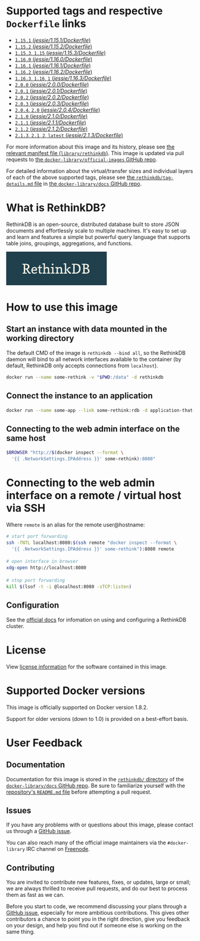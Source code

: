 # Supported tags and respective `Dockerfile` links

-	[`1.15.1` (*jessie/1.15.1/Dockerfile*)](https://github.com/stuartpb/rethinkdb-dockerfiles/blob/e676e24872e8244a9d75930bf441ebd40588369c/jessie/1.15.1/Dockerfile)
-	[`1.15.2` (*jessie/1.15.2/Dockerfile*)](https://github.com/stuartpb/rethinkdb-dockerfiles/blob/e676e24872e8244a9d75930bf441ebd40588369c/jessie/1.15.2/Dockerfile)
-	[`1.15.3`, `1.15` (*jessie/1.15.3/Dockerfile*)](https://github.com/stuartpb/rethinkdb-dockerfiles/blob/e676e24872e8244a9d75930bf441ebd40588369c/jessie/1.15.3/Dockerfile)
-	[`1.16.0` (*jessie/1.16.0/Dockerfile*)](https://github.com/stuartpb/rethinkdb-dockerfiles/blob/e676e24872e8244a9d75930bf441ebd40588369c/jessie/1.16.0/Dockerfile)
-	[`1.16.1` (*jessie/1.16.1/Dockerfile*)](https://github.com/stuartpb/rethinkdb-dockerfiles/blob/e676e24872e8244a9d75930bf441ebd40588369c/jessie/1.16.1/Dockerfile)
-	[`1.16.2` (*jessie/1.16.2/Dockerfile*)](https://github.com/stuartpb/rethinkdb-dockerfiles/blob/e676e24872e8244a9d75930bf441ebd40588369c/jessie/1.16.2/Dockerfile)
-	[`1.16.3`, `1.16`, `1` (*jessie/1.16.3/Dockerfile*)](https://github.com/stuartpb/rethinkdb-dockerfiles/blob/e676e24872e8244a9d75930bf441ebd40588369c/jessie/1.16.3/Dockerfile)
-	[`2.0.0` (*jessie/2.0.0/Dockerfile*)](https://github.com/stuartpb/rethinkdb-dockerfiles/blob/e676e24872e8244a9d75930bf441ebd40588369c/jessie/2.0.0/Dockerfile)
-	[`2.0.1` (*jessie/2.0.1/Dockerfile*)](https://github.com/stuartpb/rethinkdb-dockerfiles/blob/e676e24872e8244a9d75930bf441ebd40588369c/jessie/2.0.1/Dockerfile)
-	[`2.0.2` (*jessie/2.0.2/Dockerfile*)](https://github.com/stuartpb/rethinkdb-dockerfiles/blob/e676e24872e8244a9d75930bf441ebd40588369c/jessie/2.0.2/Dockerfile)
-	[`2.0.3` (*jessie/2.0.3/Dockerfile*)](https://github.com/stuartpb/rethinkdb-dockerfiles/blob/e676e24872e8244a9d75930bf441ebd40588369c/jessie/2.0.3/Dockerfile)
-	[`2.0.4`, `2.0` (*jessie/2.0.4/Dockerfile*)](https://github.com/stuartpb/rethinkdb-dockerfiles/blob/e676e24872e8244a9d75930bf441ebd40588369c/jessie/2.0.4/Dockerfile)
-	[`2.1.0` (*jessie/2.1.0/Dockerfile*)](https://github.com/stuartpb/rethinkdb-dockerfiles/blob/e676e24872e8244a9d75930bf441ebd40588369c/jessie/2.1.0/Dockerfile)
-	[`2.1.1` (*jessie/2.1.1/Dockerfile*)](https://github.com/stuartpb/rethinkdb-dockerfiles/blob/e676e24872e8244a9d75930bf441ebd40588369c/jessie/2.1.1/Dockerfile)
-	[`2.1.2` (*jessie/2.1.2/Dockerfile*)](https://github.com/stuartpb/rethinkdb-dockerfiles/blob/e676e24872e8244a9d75930bf441ebd40588369c/jessie/2.1.2/Dockerfile)
-	[`2.1.3`, `2.1`, `2`, `latest` (*jessie/2.1.3/Dockerfile*)](https://github.com/stuartpb/rethinkdb-dockerfiles/blob/e676e24872e8244a9d75930bf441ebd40588369c/jessie/2.1.3/Dockerfile)

For more information about this image and its history, please see [the relevant manifest file (`library/rethinkdb`)](https://github.com/docker-library/official-images/blob/master/library/rethinkdb). This image is updated via pull requests to [the `docker-library/official-images` GitHub repo](https://github.com/docker-library/official-images).

For detailed information about the virtual/transfer sizes and individual layers of each of the above supported tags, please see [the `rethinkdb/tag-details.md` file](https://github.com/docker-library/docs/blob/master/rethinkdb/tag-details.md) in [the `docker-library/docs` GitHub repo](https://github.com/docker-library/docs).

# What is RethinkDB?

RethinkDB is an open-source, distributed database built to store JSON documents and effortlessly scale to multiple machines. It's easy to set up and learn and features a simple but powerful query language that supports table joins, groupings, aggregations, and functions.

![logo](https://raw.githubusercontent.com/docker-library/docs/master/rethinkdb/logo.png)

# How to use this image

## Start an instance with data mounted in the working directory

The default CMD of the image is `rethinkdb --bind all`, so the RethinkDB daemon will bind to all network interfaces available to the container (by default, RethinkDB only accepts connections from `localhost`).

```bash
docker run --name some-rethink -v "$PWD:/data" -d rethinkdb
```

## Connect the instance to an application

```bash
docker run --name some-app --link some-rethink:rdb -d application-that-uses-rdb
```

## Connecting to the web admin interface on the same host

```bash
$BROWSER "http://$(docker inspect --format \
  '{{ .NetworkSettings.IPAddress }}' some-rethink):8080"
```

# Connecting to the web admin interface on a remote / virtual host via SSH

Where `remote` is an alias for the remote user@hostname:

```bash
# start port forwarding
ssh -fNTL localhost:8080:$(ssh remote "docker inspect --format \
  '{{ .NetworkSettings.IPAddress }}' some-rethink"):8080 remote

# open interface in browser
xdg-open http://localhost:8080

# stop port forwarding
kill $(lsof -t -i @localhost:8080 -sTCP:listen)
```

## Configuration

See the [official docs](http://www.rethinkdb.com/docs/) for infomation on using and configuring a RethinkDB cluster.

# License

View [license information](http://www.gnu.org/licenses/agpl-3.0.html) for the software contained in this image.

# Supported Docker versions

This image is officially supported on Docker version 1.8.2.

Support for older versions (down to 1.0) is provided on a best-effort basis.

# User Feedback

## Documentation

Documentation for this image is stored in the [`rethinkdb/` directory](https://github.com/docker-library/docs/tree/master/rethinkdb) of the [`docker-library/docs` GitHub repo](https://github.com/docker-library/docs). Be sure to familiarize yourself with the [repository's `README.md` file](https://github.com/docker-library/docs/blob/master/README.md) before attempting a pull request.

## Issues

If you have any problems with or questions about this image, please contact us through a [GitHub issue](https://github.com/stuartpb/rethinkdb-dockerfiles/issues).

You can also reach many of the official image maintainers via the `#docker-library` IRC channel on [Freenode](https://freenode.net).

## Contributing

You are invited to contribute new features, fixes, or updates, large or small; we are always thrilled to receive pull requests, and do our best to process them as fast as we can.

Before you start to code, we recommend discussing your plans through a [GitHub issue](https://github.com/stuartpb/rethinkdb-dockerfiles/issues), especially for more ambitious contributions. This gives other contributors a chance to point you in the right direction, give you feedback on your design, and help you find out if someone else is working on the same thing.
